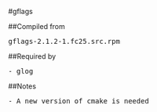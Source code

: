 #gflags

##Compiled from
<pre>gflags-2.1.2-1.fc25.src.rpm</pre>

##Required by
<pre>
- glog
</pre>

##Notes
<pre>
- A new version of cmake is needed
</pre>
